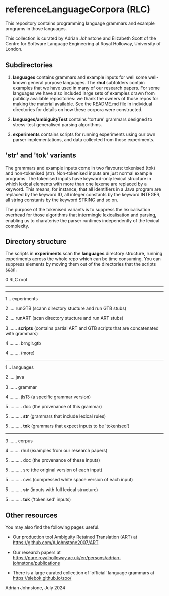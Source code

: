 # referenceLanguageCorpora (RLC)

This repository contains programming language grammars and example programs in those languages.

This collection is curated by Adrian Johnstone and Elizabeth Scott of the Centre for Software Language Engineering at Royal Holloway, University of London.

## Subdirectories

1. **languages** contains grammars and example inputs for well some well-known general purpose languages. The **rhul** subfolders contain examples that we have used in many of our research papers. For some languages we have also included large sets of examples drawn from publicly available repositories: we thank the owners of those repos for making the material available.
See the README.md file in individual directories for details on how these corpora were constructed.

2. **languages/ambiguityTest** contains 'torture' grammars designed to stress-test generalised parsing algorithms.

3. **experiments** contains scripts for running experiments using our own parser implementations, and data collected from those experiments.

## 'str' and 'tok' variants

The grammars and example inputs come in two flavours: tokenised (tok) and non-tokenised (str). Non-tokenised inputs are just normal example programs. The tokenised inputs have keyword-only lexical structure in which lexical elements with more than one lexeme are replaced by a keyword. This means, for instance, that all identifiers in a Java program are replaced by the keyword ID, all integer constants by the keyword INTEGER, all string constants by the keyword STRING and so on.

The purpose of the tokenised variants is to suppress the lexicalisation overhead for those algorithms that intermingle lexicalisation and parsing, enabling us to charaterise the parser runtimes independently of the lexical complexity.

## Directory structure

The scripts in **experiments** scan the **languages** directory structure, running experiments across the whole repo which can be time consuming. You can suppress elements by moving them out of the directories that the scripts scan.

0 RLC root

---

---

1 .. experiments

2 .... runGTB (scann directory stucture and run GTB stubs)

2 .... runART  (scan directory stucture and run ART stubs)

3 ...... **scripts** (contains partial ART and GTB scripts that are concatenated with grammars)

4 ........ brnglr.gtb

4 ........ (more)

---

1 .. languages

2 .... java

3 ...... grammar

4 ........ jls13 (a specific grammar version)

5 .......... doc (the provenance of this grammar)

5 .......... **str** (grammars that include lexical rules)

5 .......... **tok** (grammars that expect inputs to be 'tokenised')

---

3 ...... corpus

4 ........ rhul (examples from our research papers)

5 .......... doc (the provenance of these inputs)

5 .......... src (the original version of each input)

5 .......... cws (compressed white space version of each input)

5 .......... **str** (inputs with full lexical structure)

5 .......... **tok** ('tokenised' inputs)

## Other resources
 
You may also find the following pages useful.

* Our production tool Ambiguity Retained Translation (ART) at https://github.com/AJohnstone2007/ART

* Our research papers at https://pure.royalholloway.ac.uk/en/persons/adrian-johnstone/publications

* There is a large curated collection of 'official' language grammars at https://slebok.github.io/zoo/ 

Adrian Johnstone, July 2024
